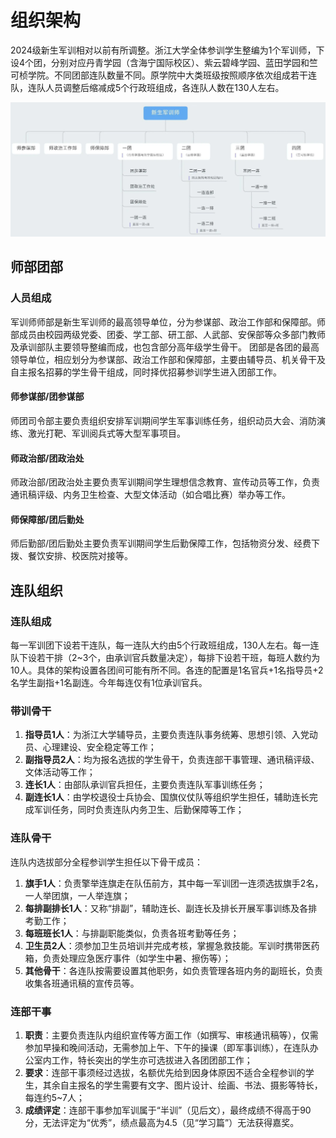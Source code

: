 # 组织架构

2024级新生军训相对以前有所调整。浙江大学全体参训学生整编为1个军训师，下设4个团，分别对应丹青学园（含海宁国际校区）、紫云碧峰学园、蓝田学园和竺可桢学院。不同团部连队数量不同。原学院中大类班级按照顺序依次组成若干连队，连队人员调整后缩减成5个行政班组成，各连队人数在130人左右。

![图片](../assets/millitary-training/structure.webp)

## 师部团部

### 人员组成

军训师师部是新生军训师的最高领导单位，分为参谋部、政治工作部和保障部。师部成员由校园两级党委、团委、学工部、研工部、人武部、安保部等众多部门教师及承训部队主要领导整编而成，也包含部分高年级学生骨干。 团部是各团的最高领导单位，相应划分为参谋部、政治工作部和保障部，主要由辅导员、机关骨干及自主报名招募的学生骨干组成，同时择优招募参训学生进入团部工作。

#### 师参谋部/团参谋部

师团司令部主要负责组织安排军训期间学生军事训练任务，组织动员大会、消防演练、激光打靶、军训阅兵式等大型军事项目。

#### 师政治部/团政治处

师政治部/团政治处主要负责军训期间学生理想信念教育、宣传动员等工作，负责通讯稿评级、内务卫生检查、大型文体活动（如合唱比赛）举办等工作。

#### 师保障部/团后勤处

师后勤部/团后勤处主要负责军训期间学生后勤保障工作，包括物资分发、经费下拨、餐饮安排、校医院对接等。

## 连队组织

### 连队组成

每一军训团下设若干连队，每一连队大约由5个行政班组成，130人左右。每一连队下设若干排（2~3个，由承训官兵数量决定），每排下设若干班，每班人数约为10人。具体的架构设置各团间可能有所不同。各连的配置是1名官兵+1名指导员+2名学生副指+1名副连。今年每连仅有1位承训官兵。

### 带训骨干

1. **指导员1人**：为浙江大学辅导员，主要负责连队事务统筹、思想引领、入党动员、心理建设、安全稳定等工作；
2. **副指导员2人**：均为报名选拔的学生骨干，负责连部干事管理、通讯稿评级、文体活动等工作；
3. **连长1人**：由部队承训官兵担任，主要负责连队军事训练任务；
4. **副连长1人**：由学校退役士兵协会、国旗仪仗队等组织学生担任，辅助连长完成军训任务，同时负责连队内务卫生、后勤保障等工作；

### 连队骨干

连队内选拔部分全程参训学生担任以下骨干成员：

1. **旗手1人**：负责擎举连旗走在队伍前方，其中每一军训团一连须选拔旗手2名，一人举团旗，一人举连旗；
2. **每排副排长1人**：又称“排副”，辅助连长、副连长及排长开展军事训练及各排考勤工作；
3. **每班班长1人**：与排副职能类似，负责各班考勤等任务；
4. **卫生员2人**：须参加卫生员培训并完成考核，掌握急救技能。军训时携带医药箱，负责处理应急医疗事件（如学生中暑、擦伤等）；
5. **其他骨干**：各连队按需要设置其他职务，如负责管理各班内务的副班长，负责收集各班通讯稿的宣传员等。

### 连部干事

1. **职责**：主要负责连队内组织宣传等方面工作（如撰写、审核通讯稿等），仅需参加早操和晚间活动，无需参加上午、下午的操课（即军事训练），在连队办公室内工作，特长突出的学生亦可选拔进入各团团部工作；
2. **要求**：连部干事须经过选拔，名额优先给到因身体原因不适合全程参训的学生，其余自主报名的学生需要有文字、图片设计、绘画、书法、摄影等特长，每连约5~7人；
3. **成绩评定**：连部干事参加军训属于“半训”（见后文），最终成绩不得高于90分，无法评定为“优秀”，绩点最高为4.5（见“学习篇”）无法获得嘉奖。
